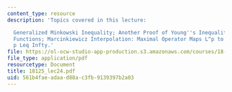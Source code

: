```yaml
---
content_type: resource
description: 'Topics covered in this lecture:

  Generalized Minkowski Inequality; Another Proof of Young''s Inequality; Distribution
  Functions; Marcinkiewicz Interpolation: Maximal Operator Maps L^p to L^p for 1 <
  p Leq Infty.'
file: https://ol-ocw-studio-app-production.s3.amazonaws.com/courses/18-125-measure-and-integration-fall-2003/561b4faeadaad88ac3fb9139397b2a03_18125_lec24.pdf
file_type: application/pdf
resourcetype: Document
title: 18125_lec24.pdf
uid: 561b4fae-adaa-d88a-c3fb-9139397b2a03
---
```

